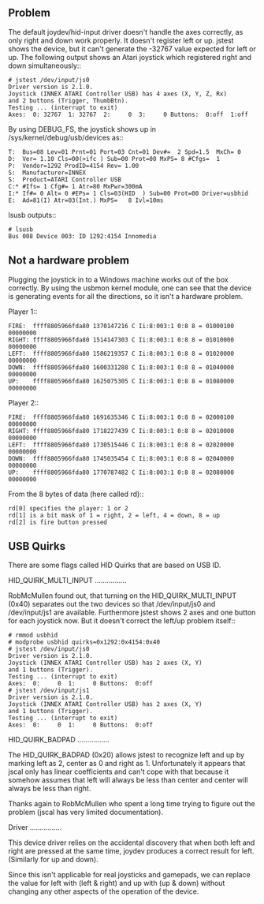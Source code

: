 Problem
----------------------

The default joydev/hid-input driver doesn't handle the axes correctly, as only right
and down work properly. It doesn't register left or up. jstest shows the device, but 
it can't generate the -32767 value expected for left or up. The following output
shows an Atari joystick which registered right and down simultaneously::

    # jstest /dev/input/js0 
    Driver version is 2.1.0.
    Joystick (INNEX ATARI Controller USB) has 4 axes (X, Y, Z, Rx)
    and 2 buttons (Trigger, ThumbBtn).
    Testing ... (interrupt to exit)
    Axes:  0: 32767  1: 32767  2:     0  3:     0 Buttons:  0:off  1:off 

By using DEBUG_FS, the joystick shows up in /sys/kernel/debug/usb/devices as::

    T:  Bus=08 Lev=01 Prnt=01 Port=03 Cnt=01 Dev#=  2 Spd=1.5  MxCh= 0
    D:  Ver= 1.10 Cls=00(>ifc ) Sub=00 Prot=00 MxPS= 8 #Cfgs=  1
    P:  Vendor=1292 ProdID=4154 Rev= 1.00
    S:  Manufacturer=INNEX
    S:  Product=ATARI Controller USB
    C:* #Ifs= 1 Cfg#= 1 Atr=80 MxPwr=300mA
    I:* If#= 0 Alt= 0 #EPs= 1 Cls=03(HID  ) Sub=00 Prot=00 Driver=usbhid
    E:  Ad=81(I) Atr=03(Int.) MxPS=   8 Ivl=10ms

lsusb outputs::

    # lsusb
    Bus 008 Device 003: ID 1292:4154 Innomedia 

Not a hardware problem
----------------------

Plugging the joystick in to a Windows machine works out of the box correctly. By 
using the usbmon kernel module, one can see that the device is generating events 
for all the directions, so it isn't a hardware problem.

Player 1::

    FIRE:  ffff8805966fda80 1370147216 C Ii:8:003:1 0:8 8 = 01000100 00000000
    RIGHT: ffff8805966fda80 1514147303 C Ii:8:003:1 0:8 8 = 01010000 00000000
    LEFT:  ffff8805966fda80 1586219357 C Ii:8:003:1 0:8 8 = 01020000 00000000
    DOWN:  ffff8805966fda80 1600331288 C Ii:8:003:1 0:8 8 = 01040000 00000000
    UP:    ffff8805966fda80 1625075305 C Ii:8:003:1 0:8 8 = 01080000 00000000

Player 2::

    FIRE:  ffff8805966fda80 1691635346 C Ii:8:003:1 0:8 8 = 02000100 00000000
    RIGHT: ffff8805966fda80 1718227439 C Ii:8:003:1 0:8 8 = 02010000 00000000
    LEFT:  ffff8805966fda80 1730515446 C Ii:8:003:1 0:8 8 = 02020000 00000000
    DOWN:  ffff8805966fda80 1745035454 C Ii:8:003:1 0:8 8 = 02040000 00000000
    UP:    ffff8805966fda80 1770787482 C Ii:8:003:1 0:8 8 = 02080000 00000000

From the 8 bytes of data (here called rd)::

    rd[0] specifies the player: 1 or 2
    rd[1] is a bit mask of 1 = right, 2 = left, 4 = down, 8 = up
    rd[2] is fire button pressed

USB Quirks
----------

There are some flags called HID Quirks that are based on USB ID.

HID_QUIRK_MULTI_INPUT
................

RobMcMullen found out, that turning on the HID_QUIRK_MULTI_INPUT (0x40) separates out 
the two devices so that /dev/input/js0 and /dev/input/js1 are available. Furthermore 
jstest shows 2 axes and one button for each joystick now. But it doesn't correct the 
left/up problem itself::

    # rmmod usbhid
    # modprobe usbhid quirks=0x1292:0x4154:0x40
    # jstest /dev/input/js0 
    Driver version is 2.1.0.
    Joystick (INNEX ATARI Controller USB) has 2 axes (X, Y)
    and 1 buttons (Trigger).
    Testing ... (interrupt to exit)
    Axes:  0:     0  1:     0 Buttons:  0:off
    # jstest /dev/input/js1 
    Driver version is 2.1.0.
    Joystick (INNEX ATARI Controller USB) has 2 axes (X, Y)
    and 1 buttons (Trigger).
    Testing ... (interrupt to exit)
    Axes:  0:     0  1:     0 Buttons:  0:off

HID_QUIRK_BADPAD
................

The HID_QUIRK_BADPAD (0x20) allows jstest to recognize left and up by marking left
as 2, center as 0 and right as 1. Unfortunately it appears that jscal only has
linear coefficients and can't cope with that because it somehow assumes that left will 
always be less than center and center will always be less than right.

Thanks again to RobMcMullen who spent a long time trying to figure out the problem
(jscal has very limited documentation).


Driver
................

This device driver relies on the accidental discovery that when both left and
right are pressed at the same time, joydev produces a correct result for left.
(Similarly for up and down).

Since this isn't applicable for real joysticks and gamepads, we can replace the 
value for left with (left & right) and up with (up & down) without changing any 
other aspects of the operation of the device.